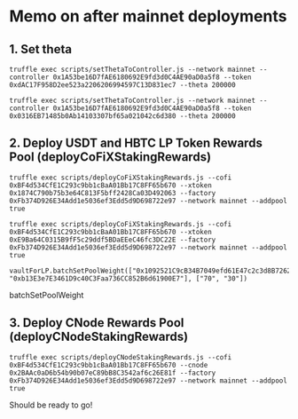 # Memo on after mainnet deployments

## 1. Set theta

```shell
truffle exec scripts/setThetaToController.js --network mainnet --controller 0x1A53be16D7fAE6180692E9fd3d0C4AE90aD0a5f8 --token 0xdAC17F958D2ee523a2206206994597C13D831ec7 --theta 200000

truffle exec scripts/setThetaToController.js --network mainnet --controller 0x1A53be16D7fAE6180692E9fd3d0C4AE90aD0a5f8 --token 0x0316EB71485b0Ab14103307bf65a021042c6d380 --theta 200000
```

## 2. Deploy USDT and HBTC LP Token Rewards Pool (deployCoFiXStakingRewards)

```shell
truffle exec scripts/deployCoFiXStakingRewards.js --cofi 0xBF4d534CfE1C293c9bb1cBaA01Bb17C8FF65b670 --xtoken 0x1874C790b75b3e64C813F5bff2428Ca03D492063 --factory 0xFb374D926E34Add1e5036ef3Edd5d9D698722e97 --network mainnet --addpool true

truffle exec scripts/deployCoFiXStakingRewards.js --cofi 0xBF4d534CfE1C293c9bb1cBaA01Bb17C8FF65b670 --xtoken 0xE9Ba64C0315B9fF5c29ddf5BDaEEeC46fc3DC22E --factory 0xFb374D926E34Add1e5036ef3Edd5d9D698722e97 --network mainnet --addpool true

vaultForLP.batchSetPoolWeight(["0x1092521C9cB34B7049efd61E47c2c3d8B726292f", "0xb13E3e7E3461D9c40C3Faa736CC852B6d61900E7"], ["70", "30"])
```

batchSetPoolWeight

## 3. Deploy CNode Rewards Pool (deployCNodeStakingRewards)

```shell
truffle exec scripts/deployCNodeStakingRewards.js --cofi 0xBF4d534CfE1C293c9bb1cBaA01Bb17C8FF65b670 --cnode 0x2BAAc0aD6b54b90b07eC89bB8C3542af6c26E81f --factory 0xFb374D926E34Add1e5036ef3Edd5d9D698722e97 --network mainnet --addpool true
```

Should be ready to go!